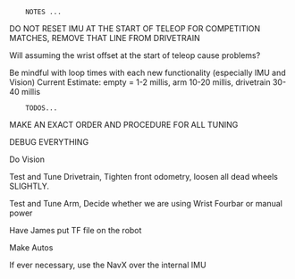         NOTES ...
DO NOT RESET IMU AT THE START OF TELEOP FOR COMPETITION MATCHES, REMOVE THAT LINE FROM DRIVETRAIN

Will assuming the wrist offset at the start of teleop cause problems?

Be mindful with loop times with each new functionality (especially IMU and Vision)
Current Estimate: empty = 1-2 millis, arm 10-20 millis, drivetrain 30-40 millis

        TODOS...
MAKE AN EXACT ORDER AND PROCEDURE FOR ALL TUNING

DEBUG EVERYTHING

Do Vision

Test and Tune Drivetrain, Tighten front odometry, loosen all dead wheels SLIGHTLY.

Test and Tune Arm, Decide whether we are using Wrist Fourbar or manual power

Have James put TF file on the robot

Make Autos

If ever necessary, use the NavX over the internal IMU